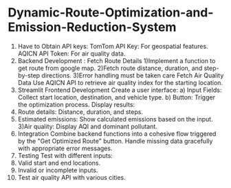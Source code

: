 # Dynamic-Route-Optimization-and-Emission-Reduction-System
1) Have to Obtain API keys:
TomTom API Key: For geospatial features.
AQICN API Token: For air quality data.
2) Backend Development : 
Fetch Route Details
1)Implement a function to get route from google map.
2)Fetch route distance, duration, and step-by-step directions.
3)Error handling must be taken care 
Fetch Air Quality Data
Use AQICN API to retrieve air quality index  for the starting location.
3) Streamlit Frontend Development
Create a user interface:
a) Input Fields: Collect start location, destination, and vehicle type.
b) Button: Trigger the optimization process.
Display results:
1) Route details: Distance, duration, and steps.
2) Estimated emissions: Show calculated emissions based on the input.
3)Air quality: Display AQI and dominant pollutant.
4) Integration
Combine backend functions into a cohesive flow triggered by the "Get Optimized Route" button.
Handle missing data gracefully with appropriate error messages.
5) Testing
Test with different inputs:
1) Valid start and end locations.
2) Invalid or incomplete inputs.
3) Test air quality API with various cities.
